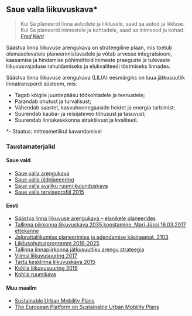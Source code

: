 ## Saue valla liikuvuskava*

> Kui Sa planeerid linna autodele ja liiklusele, saad
> sa autod ja liikluse. Kui Sa planeerid inimestele
> ja kohtadele, saad sa inimesed ja kohad. _[Fred Kent](http://www.rupprecht-consult.eu/uploads/tx_rupprecht/SUMP_Brochure_EE_web.pdf)_

Säästva linna liikuvuse arengukava on strateegiline plaan, mis toetub olemasolevatele planeerimistavadele ja võtab arvesse integratsiooni, kaasamise ja hindamise põhimõtteid inimeste praeguste ja tulevaste liikuvusvajaduse rahuldamiseks ja elukvaliteedi tõstmiseks linnades.

Säästva linna liikuvuse arengukava (LILIA) eesmärgiks on luua jätkusuutlik linnatranspordi süsteem, mis:
-	 Tagab kõigile juurdepääsu töökohtadele ja teenustele;
-	 Parandab ohutust ja turvalisust;
-	 Vähendab saastet, kasvuhoonegaaside heidet ja energia tarbimist;
-	 Suurendab kauba- ja reisijateveo tõhusust ja tasuvust;
-	 Suurendab linnakeskkonna atraktiivust ja kvaliteeti.

*- Staatus: mitteametlikul kavandamisel

### Taustamaterjalid

#### Saue vald
- [Saue valla arengukava](https://www.riigiteataja.ee/akt/408112016010)
- [Saue valla üldplaneering](http://sauevald.ee/uldplaneering)
- [Saue valla avaliku ruumi kujunduskava](http://sauevald.ee/avalik-ruum)
- [Saue valla terviseprofiil 2015](https://www.riigiteataja.ee/aktilisa/4050/2201/6072/28012016_maarus_nr_4_lisa_1.pdf)

#### Eesti
- [Säästva linna liikuvuse arengukava – elanikele planeerides](http://www.rupprecht-consult.eu/uploads/tx_rupprecht/SUMP_Brochure_EE_web.pdf)
- [Tallinna piirkonna liikuvuskava 2035 koostamine. Mari Jüssi 16.03.2017 ettekanne](http://f.ell.ee/failid/LVP/2017/17/02_LiikuvuskavaTutvustus_MJ_2017_03_16LinnadVallad.pdf)
- [Jalgrattaliikumise planeerimise ja edendamise käsiraamat. 2103](https://www.tartu.ee/sites/default/files/uploads/Transport/jalgrattaliikluse_kasiraamat.pdf)
- [Liiklusohutusprogramm 2016-2025](https://www.mnt.ee/et/liikleja/liiklusohutusprogramm-2016-2025)
- [Tallinna linnapiirkonna jätkusuutliku arengu strateegia](https://www.riigiteataja.ee/aktilisa/4260/2201/5061/1110130374.attachment.pdf)
- [Viimsi	liikuvusuuring 2017](http://www.viimsivald.ee/public/Viimsi_liikuvusuuringu_aruanne-e.pdf)
- [Tartu kesklinna liikuvuskava 2015](http://www.tartu.ee/yldplaneering2030/Lisa9_Tartu_kesklinna_liikuvuskava.pdf)
- [Kohila liikuvusuuring 2016](https://kohila.kovtp.ee/documents/1123203/1271448/Kohila+liikuvusuuringu+aruanne_2016-04-27.pdf/2f549cfe-8aaa-4a25-890e-429050703b65)
- [Kohila ruumikava](http://www.linnalabor.ee/failid/n/c44320bf9f3929406461908569061643)

#### Muu maailm
- [Sustainable Urban Mobility Plans](https://ec.europa.eu/transport/themes/urban/urban_mobility/urban_mobility_actions/sump_en)
- [The European Platform on Sustainable Urban Mobility Plans](http://www.eltis.org/mobility-plans/european-platform)
